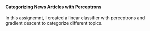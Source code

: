 #### Categorizing News Articles with Perceptrons ####
In this assignemnt, I created a linear classifier with perceptrons and gradient descent to categorize different topics.
